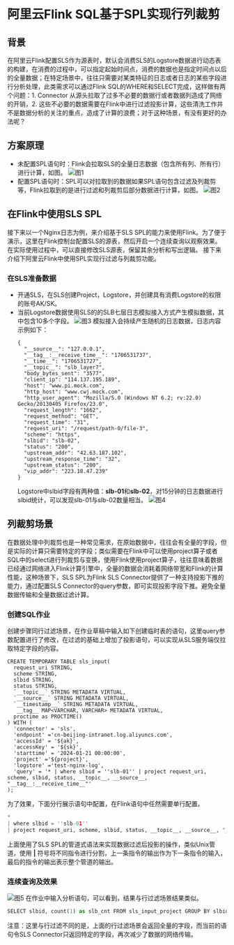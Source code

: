 # 阿里云Flink SQL基于SPL实现行列裁剪
## 背景
在阿里云Flink配置SLS作为源表时，默认会消费SLS的Logstore数据进行动态表的构建，在消费的过程中，可以指定起始时间点，消费的数据也是指定时间点以后的全量数据；在特定场景中，往往只需要对某类特征的日志或者日志的某些字段进行分析处理，此类需求可以通过Flink SQL的WHERE和SELECT完成，这样做有两个问题：1. Connector 从源头拉取了过多不必要的数据行或者数据列造成了网络的开销，2. 这些不必要的数据需要在Flink中进行过滤投影计算，这些清洗工作并不是数据分析的关注的重点，造成了计算的浪费；对于这种场景，有没有更好的办法呢？
## 方案原理
* 未配置SPL语句时：Flink会拉取SLS的全量日志数据（包含所有列、所有行）进行计算，如图。
![图1](/img/sqldataprocessdemo/flink_spl_filter1.png)
* 配置SPL语句时：SPL可以对拉取到的数据如果SPL语句包含过滤及列裁剪等，Flink拉取到的是进行过滤和列裁剪后部分数据进行计算，如图。
![图2](/img/sqldataprocessdemo/flink_spl_filter2.png)
## 在Flink中使用SLS SPL
接下来以一个Nginx日志为例，来介绍基于SLS SPL的能力来使用Flink。为了便于演示，这里在Flink控制台配置SLS的源表，然后开启一个连续查询以观察效果。在实际使用过程中，可以直接修改SLS源表，保留其余分析和写出逻辑。
接下来介绍下阿里云Flink中使用SPL实现行过滤与列裁剪功能。
### 在SLS准备数据
* 开通SLS，在SLS创建Project，Logstore，并创建具有消费Logstore的权限的账号AK/SK。
* 当前Logstore数据使用SLS的的SLB七层日志模拟接入方式产生模拟数据，其中包含10多个字段。
![图3](/img/sqldataprocessdemo/flink_spl_filter3.png)
模拟接入会持续产生随机的日志数据，日志内容示例如下：
  ```
  {
    "__source__": "127.0.0.1",
    "__tag__:__receive_time__": "1706531737",
    "__time__": "1706531727",
    "__topic__": "slb_layer7",
    "body_bytes_sent": "3577",
    "client_ip": "114.137.195.189",
    "host": "www.pi.mock.com",
    "http_host": "www.cwj.mock.com",
    "http_user_agent": "Mozilla/5.0 (Windows NT 6.2; rv:22.0) Gecko/20130405 Firefox/23.0",
    "request_length": "1662",
    "request_method": "GET",
    "request_time": "31",
    "request_uri": "/request/path-0/file-3",
    "scheme": "https",
    "slbid": "slb-02",
    "status": "200",
    "upstream_addr": "42.63.187.102",
    "upstream_response_time": "32",
    "upstream_status": "200",
    "vip_addr": "223.18.47.239"
  }
  ```
  Logstore中slbid字段有两种值：**slb-01**和**slb-02**，对15分钟的日志数据进行slbid统计，可以发现slb-01与slb-02数量相当。
  ![图4](/img/sqldataprocessdemo/flink_spl_filter4.png)

## 列裁剪场景
在数据处理中列裁剪也是一种常见需求，在原始数据中，往往会有全量的字段，但是实际的计算只需要特定的字段；类似需要在Flink中可以使用project算子或者SQL中的select进行列裁剪与变换，使用Flink使用project算子，往往意味着数据已经通过网络进入Flink计算引擎中，全量的数据会消耗着网络带宽和Flink的计算性能，这种场景下，SLS SPL为Flink SLS Connector提供了一种支持投影下推的能力，通过配置SLS Connector的query参数，即可实现投影字段下推。避免全量数据传输和全量数据过滤计算。
### 创建SQL作业
创建步骤同行过滤场景，在作业草稿中输入如下创建临时表的语句，这里query参数配置进行了修改，在过滤的基础上增加了投影语句，可以实现从SLS服务端仅拉取特定字段的内容。
```
CREATE TEMPORARY TABLE sls_input(
  request_uri STRING,
  scheme STRING,
  slbid STRING,
  status STRING,
  `__topic__` STRING METADATA VIRTUAL,
  `__source__` STRING METADATA VIRTUAL,
  `__timestamp__` STRING METADATA VIRTUAL,
   __tag__ MAP<VARCHAR, VARCHAR> METADATA VIRTUAL,
  proctime as PROCTIME()
) WITH (
  'connector' = 'sls',
  'endpoint' ='cn-beijing-intranet.log.aliyuncs.com',
  'accessId' = '${ak}',
  'accessKey' = '${sk}',
  'starttime' = '2024-01-21 00:00:00',
  'project' ='${project}',
  'logstore' ='test-nginx-log',
  'query' = '* | where slbid = ''slb-01'' | project request_uri, scheme, slbid, status, __topic__, __source__, "__tag__:__receive_time__"'
);
```
为了效果，下面分行展示语句中配置，在Flink语句中任然需要单行配置。
```python
* 
| where slbid = ''slb-01'' 
| project request_uri, scheme, slbid, status, __topic__, __source__, "__tag__:__receive_time__"
```
上面使用了SLS SPL的管道式语法来实现数据过滤后投影的操作，类似Unix管道，使用 **|** 符号将不同指令进行分割，上一条指令的输出作为下一条指令的输入，最后的指令的输出表示整个管道的输出。
### 连续查询及效果
![图5](/img/sqldataprocessdemo/flink_spl_cut1.png)
在作业中输入分析语句，可以看到，结果与行过滤场景结果类似。
```python
SELECT slbid, count(1) as slb_cnt FROM sls_input_project GROUP BY slbid
```
注意：这里与行过滤不同的是，上面的行过滤场景会返回全量的字段，而当前的语句令SLS Connector只返回特定的字段，再次减少了数据的网络传输。
